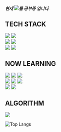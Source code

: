 <h5>현재 <img src="https://img.shields.io/badge/Spring Boot-6DB33F?style=plastic&logo=Spring Boot&logoColor=white">를 공부중 입니다.</h5>
<!--<img src="https://github.com/Jeoongu/Jeoongu/assets/66074428/a4c3a83b-97b3-446a-84d5-11aec20ab3d5"/><br/>-->

## TECH STACK
<img src="https://img.shields.io/badge/html5-E34F26?style=plastic&logo=html5&logoColor=white"> <img src="https://img.shields.io/badge/css-1572B6?style=plastic&logo=css3&logoColor=white"> <br>
<img src="https://img.shields.io/badge/java-007396?style=plastic&logo=java&logoColor=white"> <img src="https://img.shields.io/badge/Python-3776AB?style=plastic&logo=Python&logoColor=white"> <br>
<img src="https://img.shields.io/badge/Spring-6DC381?style=plastic&logo=Spring&logoColor=white"> <img src="https://img.shields.io/badge/Spring Boot-6DB33F?style=plastic&logo=Spring Boot&logoColor=white"> <br>
<!--<img src="https://img.shields.io/badge/Android-3DDC84?style=plastic&logo=Android&logoColor=white"/> <img src="https://img.shields.io/badge/AndroidStudio-3DDC84?style=plastic&logo=Android Studio&logoColor=white"/>-->

## NOW LEARNING
<img src="https://img.shields.io/badge/django-092E20?style=plastic&logo=django&logoColor=white"> <img src="https://img.shields.io/badge/Spring Boot-6DB33F?style=plastic&logo=Spring Boot&logoColor=white"> 
<img src="https://img.shields.io/badge/MySQL-4479A1?style=plastic&logo=MySQL&logoColor=white"><br>
<img src="https://img.shields.io/badge/Amazon EC2-FF9900?style=plastic&logo=Amazon EC2&logoColor=white"> <img src="https://img.shields.io/badge/Amazon RDS-527FFF?style=plastic&logo=Amazon RDS&logoColor=white">
<img src="https://img.shields.io/badge/Amazon S3-569A31?style=plastic&logo=Amazon S3&logoColor=white"><br>
<img src="https://img.shields.io/badge/docker-%230db7ed.svg?style=plastic&logo=docker&logoColor=white"> <img src="https://img.shields.io/badge/github%20actions-%232671E5.svg?style=plastic&logo=githubactions&logoColor=white"><br>

## ALGORITHM
<img src="https://img.shields.io/badge/C++-00599C?style=plastic&logo=c%2B%2B&logoColor=white">

![Top Langs](https://github-readme-stats.vercel.app/api/top-langs/?username=Jeoongu&layout=compact)











<!--
Here are some ideas to get you started:

- 🔭 I’m currently working on ...
- 🌱 I’m currently learning ...
- 👯 I’m looking to collaborate on ...
- 🤔 I’m looking for help with ...
- 💬 Ask me about ...
- 📫 How to reach me: ...
- 😄 Pronouns: ...
- ⚡ Fun fact: ...
-->
